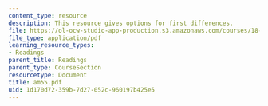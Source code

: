 ```yaml
---
content_type: resource
description: This resource gives options for first differences.
file: https://ol-ocw-studio-app-production.s3.amazonaws.com/courses/18-086-mathematical-methods-for-engineers-ii-spring-2006/1d170d72359b7d27052c960197b425e5_am55.pdf
file_type: application/pdf
learning_resource_types:
- Readings
parent_title: Readings
parent_type: CourseSection
resourcetype: Document
title: am55.pdf
uid: 1d170d72-359b-7d27-052c-960197b425e5
---
```

